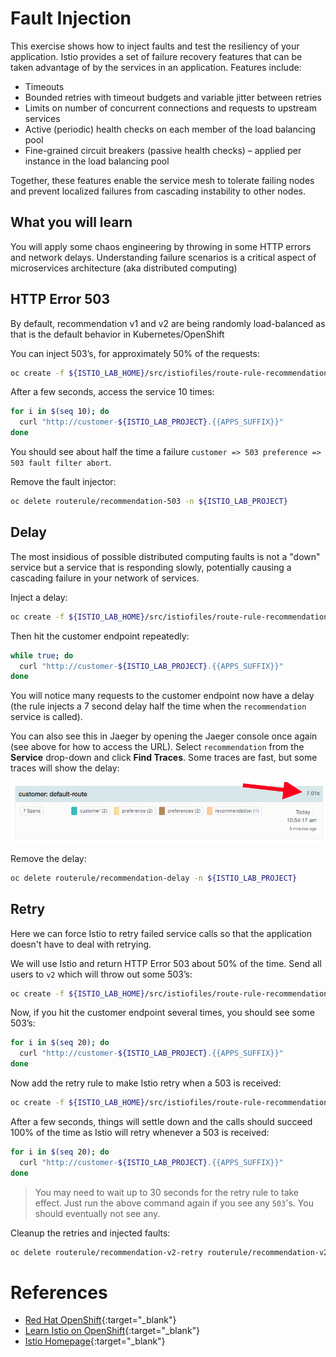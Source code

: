 # Fault Injection

This exercise shows how to inject faults and test the resiliency of your application. Istio provides a set of failure
recovery features that can be taken advantage of by the services in an application. Features include:

* Timeouts
* Bounded retries with timeout budgets and variable jitter between retries
* Limits on number of concurrent connections and requests to upstream services
* Active (periodic) health checks on each member of the load balancing pool
* Fine-grained circuit breakers (passive health checks) – applied per instance in the load balancing pool

Together, these features enable the service mesh to tolerate failing nodes and prevent localized failures
from cascading instability to other nodes.

## What you will learn

You will apply some chaos engineering by throwing in some HTTP errors and network delays. Understanding failure
scenarios is a critical aspect of microservices architecture (aka distributed computing)

## HTTP Error 503

By default, recommendation v1 and v2 are being randomly load-balanced as that is the default behavior in Kubernetes/OpenShift

You can inject 503’s, for approximately 50% of the requests:

~~~bash
oc create -f ${ISTIO_LAB_HOME}/src/istiofiles/route-rule-recommendation-503.yml -n ${ISTIO_LAB_PROJECT}
~~~

After a few seconds, access the service 10 times:

~~~bash
for i in $(seq 10); do
  curl "http://customer-${ISTIO_LAB_PROJECT}.{{APPS_SUFFIX}}"
done
~~~

You should see about half the time a failure `customer => 503 preference => 503 fault filter abort`.

Remove the fault injector:

~~~bash
oc delete routerule/recommendation-503 -n ${ISTIO_LAB_PROJECT}
~~~

## Delay

The most insidious of possible distributed computing faults is not a "down" service but a service that is
responding slowly, potentially causing a cascading failure in your network of services.

Inject a delay:

~~~bash
oc create -f ${ISTIO_LAB_HOME}/src/istiofiles/route-rule-recommendation-delay.yml -n ${ISTIO_LAB_PROJECT}
~~~

Then hit the customer endpoint repeatedly:

~~~bash
while true; do
  curl "http://customer-${ISTIO_LAB_PROJECT}.{{APPS_SUFFIX}}"
done
~~~

You will notice many requests to the customer endpoint now have a delay (the rule injects a 7 second delay half the time when
the `recommendation` service is called).

You can also see this in Jaeger by opening
the Jaeger console once again (see above for how to access the URL).
Select `recommendation` from the **Service** drop-down and click **Find Traces**.
Some traces are fast, but some traces will show the delay:

![Delay](imgs/delay.png)

Remove the delay:

~~~bash
oc delete routerule/recommendation-delay -n ${ISTIO_LAB_PROJECT}
~~~

## Retry

Here we can force Istio to retry failed service calls so that the application doesn't have to deal with retrying.

We will use Istio and return HTTP Error 503 about 50% of the time. Send all users to `v2` which will throw out some 503’s:

~~~bash
oc create -f ${ISTIO_LAB_HOME}/src/istiofiles/route-rule-recommendation-v2_503.yml -n ${ISTIO_LAB_PROJECT}
~~~

Now, if you hit the customer endpoint several times, you should see some 503’s:

~~~bash
for i in $(seq 20); do
  curl "http://customer-${ISTIO_LAB_PROJECT}.{{APPS_SUFFIX}}"
done
~~~

Now add the retry rule to make Istio retry when a 503 is received:

~~~bash
oc create -f ${ISTIO_LAB_HOME}/src/istiofiles/route-rule-recommendation-v2_retry.yml -n ${ISTIO_LAB_PROJECT}
~~~

After a few seconds, things will settle down and the calls should succeed 100% of the time as Istio will retry whenever
a 503 is received:

~~~bash
for i in $(seq 20); do
  curl "http://customer-${ISTIO_LAB_PROJECT}.{{APPS_SUFFIX}}"
done
~~~

> You may need to wait up to 30 seconds for the retry rule to take effect. Just run the above command again if you see
any `503`'s. You should eventually not see any.

Cleanup the retries and injected faults:

~~~bash
oc delete routerule/recommendation-v2-retry routerule/recommendation-v2-503  -n ${ISTIO_LAB_PROJECT}
~~~

# References

* [Red Hat OpenShift](https://openshift.com){:target="_blank"}
* [Learn Istio on OpenShift](https://learn.openshift.com/servicemesh){:target="_blank"}
* [Istio Homepage](https://istio.io){:target="_blank"}
